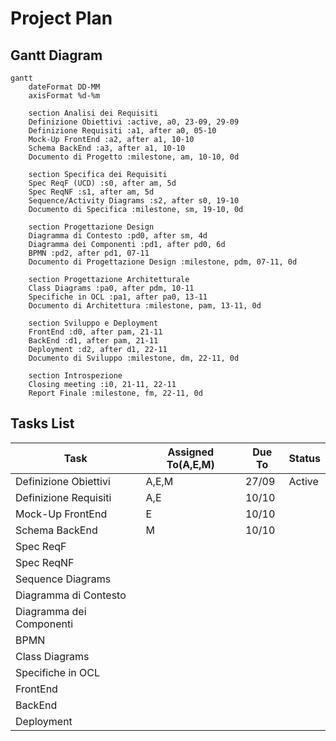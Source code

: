 # Project Plan

## Gantt Diagram

```mermaid
gantt
    dateFormat DD-MM
    axisFormat %d-%m

    section Analisi dei Requisiti
    Definizione Obiettivi :active, a0, 23-09, 29-09
    Definizione Requisiti :a1, after a0, 05-10
    Mock-Up FrontEnd :a2, after a1, 10-10 
    Schema BackEnd :a3, after a1, 10-10
    Documento di Progetto :milestone, am, 10-10, 0d
    
    section Specifica dei Requisiti
    Spec ReqF (UCD) :s0, after am, 5d
    Spec ReqNF :s1, after am, 5d
    Sequence/Activity Diagrams :s2, after s0, 19-10
    Documento di Specifica :milestone, sm, 19-10, 0d

    section Progettazione Design
    Diagramma di Contesto :pd0, after sm, 4d
    Diagramma dei Componenti :pd1, after pd0, 6d
    BPMN :pd2, after pd1, 07-11
    Documento di Progettazione Design :milestone, pdm, 07-11, 0d

    section Progettazione Architetturale
    Class Diagrams :pa0, after pdm, 10-11
    Specifiche in OCL :pa1, after pa0, 13-11
    Documento di Architettura :milestone, pam, 13-11, 0d

    section Sviluppo e Deployment
    FrontEnd :d0, after pam, 21-11
    BackEnd :d1, after pam, 21-11
    Deployment :d2, after d1, 22-11
    Documento di Sviluppo :milestone, dm, 22-11, 0d

    section Introspezione
    Closing meeting :i0, 21-11, 22-11
    Report Finale :milestone, fm, 22-11, 0d

```

## Tasks List

| **Task**               | **Assigned To(A,E,M)** | **Due To** | **Status** |
|------------------------|------------------------|------------|------------|
|Definizione Obiettivi   |A,E,M|27/09|Active|
|Definizione Requisiti   |A,E|10/10||
|Mock-Up FrontEnd        |E|10/10||
|Schema BackEnd          |M|10/10||
|Spec ReqF               |||||
|Spec ReqNF              |||||
|Sequence Diagrams       |||||
|Diagramma di Contesto   |||||
|Diagramma dei Componenti|||||
|BPMN                    |||||
|Class Diagrams          |||||
|Specifiche in OCL       |||||
|FrontEnd                |||||
|BackEnd                 |||||
|Deployment              |||||